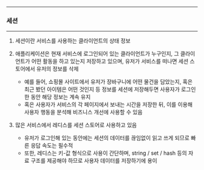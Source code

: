 -----
### 세션
-----
1. 세션이란 서비스를 사용하는 클라이언트의 상태 정보
2. 애플리케이션은 현재 서비스에 로그인되어 있는 클라이언트가 누구인지, 그 클라이언트가 어떤 활동을 하고 있는지 저장하고 있으며, 유저가 서비스를 떠나면 세션 스토어에서 유저의 정보를 삭제
   - 예를 들어, 쇼핑몰 사이트에서  유저가 장바구니에 어떤 물건을 담았는지, 혹은 최근 봤던 아이템은 어떤 것인지 등 정보를 세션에 저장해두면 사용자가 로그인한 동안 해당 정보는 계속 유지
   - 혹은 사용자가 서비스의 각 페이지에서 보내는 시간을 저장한 뒤, 이를 이용해 사용자 행동을 분석해 비즈니스 개선에 사용할 수 있음

3. 많은 서비스에서 레디스를 세션 스토어로 사용하고 있음
   - 유저가 로그인해 있는 동안에는 세션의 데이터를 끊임없이 읽고 쓰게 되므로 빠른 응답 속도는 필수적
   - 또한, 레디스는 키-값 형식으로 사용이 간단하며, string / set / hash 등의 자료 구조를 제공해야 하므로 사용자 데이터를 저장하기에 용이
